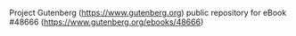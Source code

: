 Project Gutenberg (https://www.gutenberg.org) public repository for eBook #48666 (https://www.gutenberg.org/ebooks/48666)
